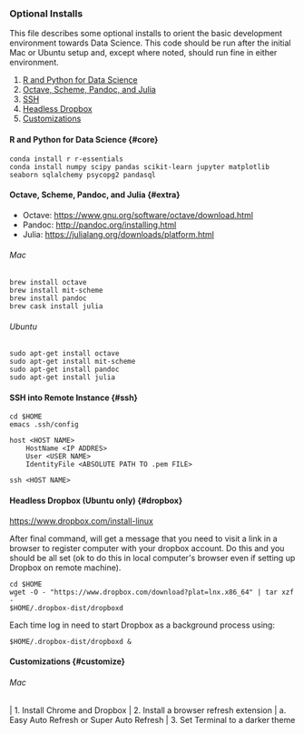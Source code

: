

### Optional Installs

This file describes some optional installs to orient the basic development environment towards Data Science. This code should be run after the initial Mac or Ubuntu setup and, except where noted, should run fine in either environment.

1. [R and Python for Data Science](#core) 
2. [Octave, Scheme, Pandoc, and Julia](#extra) 
3. [SSH](#ssh) 
4. [Headless Dropbox](#dropbox)
5. [Customizations](#customize)


#### R and Python for Data Science {#core}

```
conda install r r-essentials
conda install numpy scipy pandas scikit-learn jupyter matplotlib seaborn sqlalchemy psycopg2 pandasql 
```


#### Octave, Scheme, Pandoc, and Julia {#extra}

- Octave: <https://www.gnu.org/software/octave/download.html>
- Pandoc: <http://pandoc.org/installing.html>
- Julia: <https://julialang.org/downloads/platform.html>


###### Mac

```
brew install octave
brew install mit-scheme
brew install pandoc
brew cask install julia
```


###### Ubuntu

```
sudo apt-get install octave
sudo apt-get install mit-scheme
sudo apt-get install pandoc
sudo apt-get install julia
```


#### SSH into Remote Instance {#ssh}

```
cd $HOME
emacs .ssh/config
```

```
host <HOST NAME>
    HostName <IP ADDRES>
    User <USER NAME>
    IdentityFile <ABSOLUTE PATH TO .pem FILE>
```

```
ssh <HOST NAME>
```


#### Headless Dropbox (Ubuntu only) {#dropbox}

<https://www.dropbox.com/install-linux>

After final command, will get a message that you need to visit a link in a browser to register computer with your dropbox account. Do this and you should be all set (ok to do this in local computer's browser even if setting up Dropbox on remote machine).

```
cd $HOME
wget -O - "https://www.dropbox.com/download?plat=lnx.x86_64" | tar xzf -
$HOME/.dropbox-dist/dropboxd
```

Each time log in need to start Dropbox as a background process using:

```
$HOME/.dropbox-dist/dropboxd &
```


#### Customizations {#customize}

###### Mac

| 1. Install Chrome and Dropbox
| 2. Install a browser refresh extension
|     a. Easy Auto Refresh or Super Auto Refresh
| 3. Set Terminal to a darker theme
